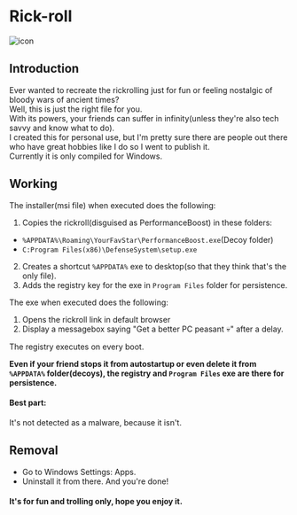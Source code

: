 # Rick-roll

![icon](https://github.com/404errorg6/Rick-roll/blob/main/pb.ico)
## Introduction 
Ever wanted to recreate the rickrolling just for fun or feeling nostalgic of bloody wars of ancient times?  
Well, this is just the right file for you.  
With its powers, your friends can suffer in infinity(unless they're also tech savvy and know what to do).  
I created this for personal use, but I'm pretty sure there are people out there who have great hobbies like I do so I went to publish it.  
Currently it is only compiled for Windows.  
## Working
The installer(msi file) when executed does the following:
1. Copies the rickroll(disguised as PerformanceBoost) in these folders:
- `%APPDATA%\Roaming\YourFavStar\PerformanceBoost.exe`(Decoy folder)
-   `C:Program Files(x86)\DefenseSystem\setup.exe`
2. Creates a shortcut `%APPDATA%` exe to desktop(so that they think that's the only file).
3. Adds the registry key for the exe in `Program Files` folder for persistence.

The exe when executed does the following:
1. Opens the rickroll link in default browser
2. Display a messagebox saying "Get a better PC peasant 💀" after a delay.

The registry executes on every boot.  

**Even if your friend stops it from autostartup or even delete it from `%APPDATA%` folder(decoys), the registry and `Program Files` exe are there for persistence.**
#### Best part: 
It's not detected as a malware, because it isn't.
## Removal
- Go to Windows Settings: Apps.
- Uninstall it from there. 
And you're done!
#### It's for fun and trolling only, hope you enjoy it. 
